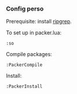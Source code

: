 ### Config perso
Prerequisite: install [ripgrep](https://github.com/BurntSushi/ripgrep).

To set up in packer.lua:
```
:so
```

Compile packages:
```
:PackerCompile
```

Install:
```
:PackerInstall
```
